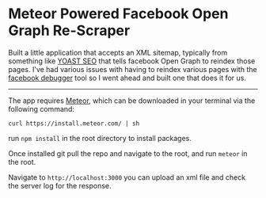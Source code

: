 Meteor Powered Facebook Open Graph Re-Scraper
=======

Built a little application that accepts an XML sitemap, typically from something like [YOAST SEO](https://wordpress.org/plugins/wordpress-seo/) that tells facebook Open Graph to reindex those pages. I've had various issues with having to reindex various pages with the [facebook debugger](https://developers.facebook.com/tools/debug/) tool so I went ahead and built one that does it for us.

---

The app requires [Meteor](http://meteor.com), which can be downloaded in your terminal via the following command:

`curl https://install.meteor.com/ | sh`

run `npm install` in the root directory to install packages.

Once installed git pull the repo and navigate to the root, and run `meteor` in the root.

Navigate to `http://localhost:3000` you can upload an xml file and check the server log for the response.
